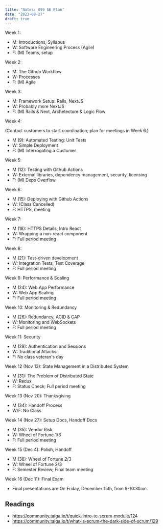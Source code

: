 ```yaml
---
title: "Notes: 099 SE Plan"
date: "2023-08-27"
draft: true
---
```


Week 1:

 - M: Introductions, Syllabus
 - W: Software Engineering Process (Agile)
 - F: (M) Teams, setup

Week 2:

 - M: The Github Workflow
 - W: Processes
 - F: (M) Agile
 
Week 3:

 - M: Framework Setup: Rails, NextJS
 - W: Probably more NextJS
 - F: (M) Rails & Next, Archetecture & Logic Flow

Week 4: 

(Contact customers to start coordination; plan for meetings in Week 6.)

 - M (9): Automated Testing: Unit Tests
 - W: Simple Deployment
 - F: (M) Interrogating a Customer

Week 5:

 - M (12): Testing with Github Actions
 - W: External libraries, dependency management, security, licensing
 - F: (M) Deps Overflow

Week 6:

 - M (15): Deploying with Github Actions
 - W: (Class Cancelled) 
 - F: HTTPS, meeting
 
Week 7:

 - M (18): HTTPS Details, Intro React
 - W: Wrapping a non-react component
 - F: Full period meeting

Week 8:

 - M (21): Test-driven development
 - W: Integration Tests, Test Coverage
 - F: Full period meeting

Week 9: Performance & Scaling

 - M (24): Web App Performance
 - W: Web App Scaling
 - F: Full period meeting

Week 10: Monitoring & Redundancy

 - M (26): Redundancy, ACID & CAP
 - W: Monitoring and WebSockets
 - F: Full period meeting

Week 11: Security

 - M (29): Authentication and Sessions
 - W: Traditional Attacks
 - F: No class veteran's day
 
Week 12 (Nov 13): State Management in a Distributed System 

 - M (31): The Problem of Distributed State
 - W: Redux
 - F: Status Check; Full period meeting

Week 13 (Nov 20): Thanksgiving
 
 - M (34): Handoff Process
 - W/F: No Class

Week 14 (Nov 27): Setup Docs, Handoff Docs

 - M (35): Vendor Risk
 - W: Wheel of Fortune 1/3
 - F: Full period meeting

Week 15 (Dec 4): Polish, Handoff

 - M (38): Wheel of Fortune 2/3
 - W: Wheel of Fortune 2/3
 - F: Semester Review; Final team meeting

Week 16 (Dec 11): Final Exam

 - Final presentations are On Friday, December 15th, from 9-10:30am.


## Readings

 - https://community.taiga.io/t/quick-intro-to-scrum-module/124
 - https://community.taiga.io/t/what-is-scrum-the-dark-side-of-scrum/129

